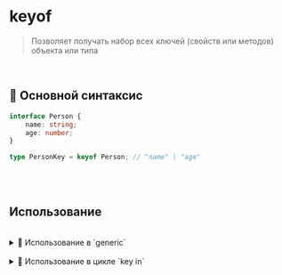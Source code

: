 # keyof
> Позволяет получать набор всех ключей (свойств или методов) объекта или типа

<br>

## 🚩 Основной синтаксис
```typescript
interface Person {
    name: string;
    age: number;
}

type PersonKey = keyof Person; // "name" | "age"

```       

<br>
<br>

## Использование

<br>

<details>
<summary>🔹 Использование в `generic`</summary>

<br>
    
```typescript
interface Person {
    name: string;
    age: number;
}

function getProperty<T, K extends keyof T>(obj: T, key: K): T[K] {
    return obj[key];
}

const person: Person = {
    name: "Alice",
    age: 30
};

const nameValue = getProperty(person, "name"); // nameValue - 'Alice'
const ageValue = getProperty(person, "age");   // ageValue - 30

```
<br>

🎯 `T` содержит типизированый объект `{name: string, age: number}`              
🎯 `K` при помощи `keyof` вынимает все ключи в виде строки из `T`  `'name' | 'age'`  
🎯 Вторым аргументом функции может быть только `ключ`, который есть в `объекте` первого аргумента

</details>

<br>    

<details>
<summary>🔹 Использование в цикле `key in`</summary>

<br>
    
```typescript
type FormProps = {
  name: string,
  age: number
}

type ValidationScheme<T> = {
  [K in keyof T]: {
      value: T[K],
      check: boolean,
      inputName: K
  }
}

type ValidationSchemeForm = ValidationScheme<FormProps>
```  
🎯 `FormProps` содержит имена инпутов формы, и тип их значения    
🎯 `ValidationScheme` служит как динамический генератор типов, параметров для каждого из инпута формы  
🎯 `ValidationSchemeForm` соеденительное звено, которое прокидывает через `generic`, все инпуты в генератор  

<br>

👆 `[K in keyof T]` конструкция делает следующиее  
&emsp;&emsp; 🎯 `keyof T` получает все ключи из полученного `generic` 👉🏼 (`'name' | 'age'`)  
&emsp;&emsp; 🎯 Все ключи перебираються в цикле, создавая новый типизированный объект с свойствами `{value: T[K], check: boolean, inputName: K}`   
&emsp;&emsp; 🎯 В переменную `K` по очередно попадают все ключи из `keyof T`: `'name', 'age'`   
&emsp;&emsp; 🎯 Имея ключ, можно получить и значение каждого ключа из `generic`, это происходит в переменной `value: T[K]`

```typescript
type ValidationSchemeForm = { // => результат работы K in keyof T 
     name: {
            value: string;
            check: boolean;
            inputName: "name";
     },
     age: {
         value: number;
         check: boolean;
         inputName: "age";
     }
}
```
</details>

